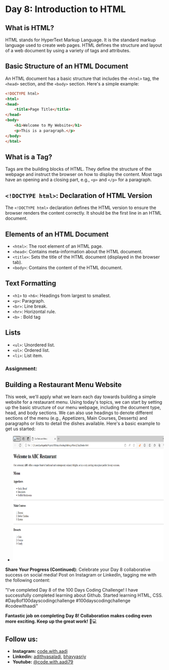 
# Day 8: Introduction to HTML

## What is HTML?
HTML stands for HyperText Markup Language. It is the standard markup language used to create web pages. HTML defines the structure and layout of a web document by using a variety of tags and attributes.

## Basic Structure of an HTML Document
An HTML document has a basic structure that includes the `<html>` tag, the `<head>` section, and the `<body>` section. Here's a simple example:

```html
<!DOCTYPE html>
<html>
<head>
    <title>Page Title</title>
</head>
<body>
    <h1>Welcome to My Website</h1>
    <p>This is a paragraph.</p>
</body>
</html>
```

## What is a Tag?
Tags are the building blocks of HTML. They define the structure of the webpage and instruct the browser on how to display the content. Most tags have an opening and a closing part, e.g., `<p>` and `</p>` for a paragraph.

## `<!DOCTYPE html>`: Declaration of HTML Version
The `<!DOCTYPE html>` declaration defines the HTML version to ensure the browser renders the content correctly. It should be the first line in an HTML document.

## Elements of an HTML Document
- `<html>`: The root element of an HTML page.
- `<head>`: Contains meta-information about the HTML document.
- `<title>`: Sets the title of the HTML document (displayed in the browser tab).
- `<body>`: Contains the content of the HTML document.

## Text Formatting
- `<h1>` to `<h6>`: Headings from largest to smallest.
- `<p>`: Paragraph.
- `<br>`: Line break.
- `<hr>`: Horizontal rule.
- `<b>` : Bold tag

## Lists
- `<ul>`: Unordered list.
- `<ol>`: Ordered list.
- `<li>`: List item.

### Assignment:
## Building a Restaurant Menu Website
This week, we'll apply what we learn each day towards building a simple website for a restaurant menu. Using today's topics, we can start by setting up the basic structure of our menu webpage, including the document type, head, and body sections. We can also use headings to denote different sections of the menu (e.g., Appetizers, Main Courses, Desserts) and paragraphs or lists to detail the dishes available. Here's a basic example to get us started:
- <center><img src="https://github.com/adithyasai/100daysofcodingchallenge/blob/week2/images/week2_ss1.png" width="800" height="400"></center>

**Share Your Progress (Continued):**
Celebrate your Day 8 collaborative success on social media! Post on Instagram or LinkedIn, tagging me with the following content:

"I've completed Day 8 of the 100 Days Coding Challenge! I have successfully completed learning about Github. Started learning HTML, CSS. #Day8of100dayscodingchallenge #100dayscodingchallenge #codewithaadi"

**Fantastic job on completing Day 8! Collaboration makes coding even more exciting. Keep up the great work!** 🚀💻

## Follow us:

- **Instagram:** [code.with.aadi](https://www.instagram.com/code.with.aadi/)
- **Linkedin:** [adithyasaladi](https://www.linkedin.com/in/adithyasaladi/), [bhavyasriy](https://www.linkedin.com/in/bhavyasriy/)
- **Youtube:** [@code.with.aadi79](https://www.youtube.com/@Code.with.aadi79)

